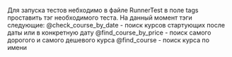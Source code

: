 Для запуска тестов небходимо в файле RunnerTest в поле tags проставить тэг необходимого теста. 
На данный момент тэги следующие:
@check_course_by_date - поиск курсов стартующих после даты или в конкретную дату
@find_course_by_price - поиск самого дорогого и самого дешевого курса
@find_course - поиск курса по имени

